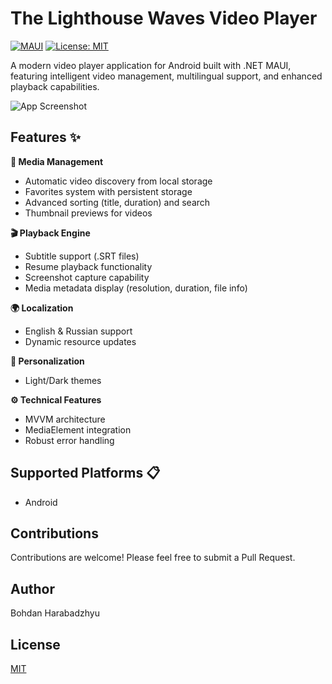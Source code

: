 # The Lighthouse Waves Video Player

[![MAUI](https://img.shields.io/badge/.NET%20MAUI-512BD4?style=for-the-badge&logo=.net)](https://learn.microsoft.com/en-us/dotnet/maui/)
[![License: MIT](https://img.shields.io/badge/License-MIT-yellow.svg?style=for-the-badge)](https://opensource.org/licenses/MIT)

A modern video player application for Android built with .NET MAUI, featuring intelligent video management, multilingual support, and enhanced playback capabilities.

![App Screenshot](screenshots/app-preview.png) <!-- Add actual screenshots later -->

## Features ✨

**🎥 Media Management**
- Automatic video discovery from local storage
- Favorites system with persistent storage
- Advanced sorting (title, duration) and search
- Thumbnail previews for videos

**🎬 Playback Engine**
- Subtitle support (.SRT files)
- Resume playback functionality
- Screenshot capture capability
- Media metadata display (resolution, duration, file info)

**🌍 Localization**
- English & Russian support
- Dynamic resource updates

**🎨 Personalization**
- Light/Dark themes

**⚙️ Technical Features**
- MVVM architecture
- MediaElement integration
- Robust error handling

## Supported Platforms 📋
- Android

## Contributions

Contributions are welcome! Please feel free to submit a Pull Request.

## Author

Bohdan Harabadzhyu

## License

[MIT](https://choosealicense.com/licenses/mit/)


